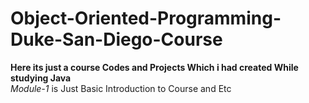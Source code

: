 # Object-Oriented-Programming-Duke-San-Diego-Course
<b>Here its just a course Codes and Projects Which i had created While studying Java</b> <br>
<i>Module-1</i> is Just Basic Introduction to Course and Etc
